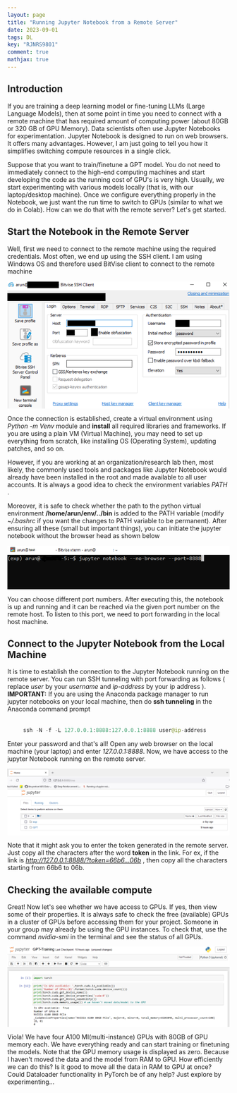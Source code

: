 ```yaml
---
layout: page
title: "Running Jupyter Notebook from a Remote Server"
date: 2023-09-01
tags: DL
key: "RJNRS9801" 
comment: true
mathjax: true
---
```


## Introduction

If you are training a deep learning model or fine-tuning LLMs (Large Language Models), then at some point in time you need to connect with a remote machine that has required amount of computing power (about 80GB or 320 GB of GPU Memory). Data scientists often use Jupyter Notebooks for experimentation. Jupyter Notebook is designed to run on web browsers. It offers many advantages. However, I am just going to tell you how it simplifies switching compute resources in a single click.

Suppose that you want to train/finetune a GPT model. You do not need to immediately connect to the high-end computing machines and start developing the code as the running cost of GPU's is very high. Usually, we start experimenting with various models locally (that is, with our laptop/desktop machine). Once we configure everything properly in the Notebook,  we just want the run time to switch to GPUs (similar to what we do in Colab). How can we do that with the remote server? Let's get started.

## Start the Notebook in the Remote Server
Well, first we need to connect to the remote machine using the required credentials. Most often, we end up using the SSH client. I am using Windows OS and therefore used BitVise client to connect to the remote machine

<p align="center">
 <img align="center" src="/images/RemoteJupyter/1.png">
</p>

Once the connection is established, create a virtual environment using  <em> Python -m Venv </em> module and **install** all required libraries and frameworks. If you are using a plain VM (Virtual Machine), you may need to set up everything from scratch, like installing OS (Operating System), updating patches, and so on. 

However, if you are working at an organization/research lab then, most likely, the commonly used tools and packages like  Jupyter Notebook would already have been installed in the root and made available to all user accounts. It is always a good idea to check the environment variables <em> PATH </em>. 

Moreover, it is safe to check whether the path to the python virtual environment **/home/arun/env/../bin** is added to the PATH variable (modify <em> ~/.bashrc </em> if you want the changes to PATH variable to be permanent). After ensuring all these (small but important things), you can initiate the jupyter notebook without  the browser head as shown below

<p align="center">
 <img align="center" src="/images/RemoteJupyter/2.png" >
</p>

You can choose different port numbers. After executing this, the notebook is up and running and it can be reached via the given port number on the remote host. To listen to this port, we need to port forwarding in the local host machine.

## Connect to the Jupyter Notebook from the Local Machine

It is time to establish the connection to the Jupyter Notebook running on the remote server. You can run SSH tunneling with port forwarding as follows ( replace <em>user</em> by your <em>username</em> and <em>ip-address</em> by your ip address ). **IMPORTANT:** If you are using the Anaconda package manager to run jupyter notebooks on your local machine, then do **ssh tunneling** in the Anaconda command prompt

```java

     ssh -N -f -L 127.0.0.1:8888:127.0.0.1:8888 user@ip-address

```
Enter your password and that's all! Open any web browser on the local machine (your laptop) and enter <em>127.0.0.1:8888</em>. Now, we have access to the jupyter Notebook running on the remote server. 

<p align="center">
 <img align="center" src="/images/RemoteJupyter/3.png" width="800">
</p>

Note that it might ask you to enter the token generated in the remote server. Just copy all the characters after the word **token** in the link. For ex, if the link is <em> http://127.0.0.1:8888/?token=66b6...06b </em>, then copy all the characters starting from 66b6 to 06b. 

## Checking the available compute

 Great! Now let's see whether we have access to GPUs. If yes, then view some of their properties. It is always safe to check the free (available) GPUs in a cluster of GPUs before accessing them for your project. Someone in your group may already be using the GPU instances. To check that, use the command <em>nvidia-smi</em> in the terminal and see the status of all GPUs.

 <p align="center">
 <img align="center" src="/images/RemoteJupyter/4.png" width="800">
</p>

Viola! We have four A100 MI(multi-instance) GPUs with 80GB of GPU memory each. We have everything ready and can start training or finetuning the models. Note that the GPU memory usage is displayed as zero. Because I haven't moved the data and the model from RAM to GPU. How efficiently we can do this? Is it good to move all the data in RAM to GPU at once? Could Dataloader functionality in PyTorch be of any help? Just explore by experimenting... 
